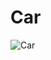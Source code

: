 # Car

![Car](http://media.mongoose.com/media/catalog/product/m/1/m15_20b_legionl20_red.1408534942.1431024980.jpg)
